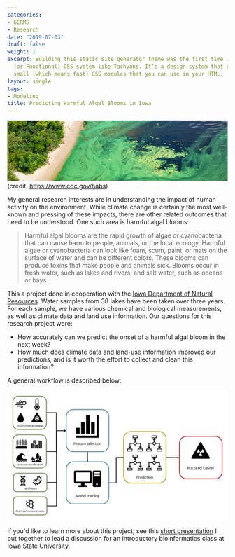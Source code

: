 ```yaml
---
categories:
- GERMS
- Research
date: "2019-07-03"
draft: false
weight: 1
excerpt: Building this static site generator theme was the first time I used an Atomic
  (or Functional) CSS system like Tachyons. It’s a design system that provides very
  small (which means fast) CSS modules that you can use in your HTML.
layout: single
tags:
- Modeling
title: Predicting Harmful Algal Blooms in Iowa
---
```


![A Harmful Algal Bloom](featured.png)
(credit: https://www.cdc.gov/habs)

My general research interests are in understanding the impact of human activity on the environment. While climate change is certainly the most well-known and pressing of these impacts, there are other related outcomes that need to be understood. One such area is harmful algal blooms:

> Harmful algal blooms are the rapid growth of algae or cyanobacteria that can cause harm to people, animals, or the local ecology. Harmful algae or cyanobacteria can look like foam, scum, paint, or mats on the surface of water and can be different colors. These blooms can produce toxins that make people and animals sick. Blooms occur in fresh water, such as lakes and rivers, and salt water, such as oceans or bays.

This a project done in cooperation with the [Iowa Department of Natural Resources](https://www.iowadnr.gov/). Water samples from 38 lakes have been taken over three years. For each sample, we have various chemical and biological measurements, as well as climate data and land use information. Our questions for this research project were:

* How accurately can we predict the onset of a harmful algal bloom in the next week?
* How much does climate data and land-use information improved our predictions, and is it worth the effort to collect and clean this information?

A general workflow is described below:

![](workflow.jpg)

If you'd like to learn more about this project, see this [short presentation](https://docs.google.com/presentation/d/1he1N788kiU3Bbtic2OqpTNBty6BVyAYWB0avPAEmwa0/edit?usp=sharing) I put together to lead a discussion for an introductory bioinformatics class at Iowa State University.